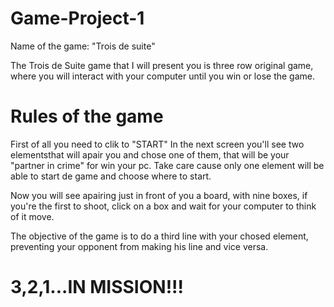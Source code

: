 # Game-Project-1
Name of the game: "Trois de suite"

The Trois de Suite game that I will present you is three row  original game, where you will interact with your computer until you win or lose the game. 

# Rules of the game

First of all you need to clik to "START" 
In the next screen you'll see two elementsthat will apair you and chose one of them, that will be your "partner in crime" for win your pc. Take care cause only one element will be able to start de game and choose where to start.

Now you will see apairing just in front of you a board, with nine boxes, if you're the first to shoot, click on a box and wait for your computer to think of it move.

The objective of the game is to do a third line with your chosed element, preventing your opponent from making his line and vice versa. 

# 3,2,1...IN MISSION!!!
